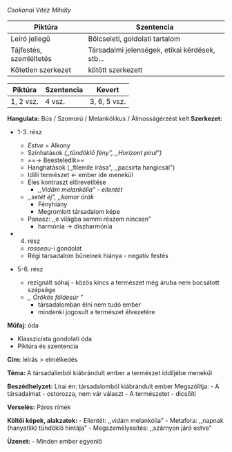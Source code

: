 *Csokonai Vitéz Mihály*

| Piktúra                 | Szentencia                                     |
| ----------------------- | ---------------------------------------------- |
| Leíró jellegű           | Bölcseleti, goldolati tartalom                 |
| Tájfestés, szemléltetés | Társadalmi jelenségek, etikai kérdések, stb... |
| Kötetlen szerkezet      | kötött szerkezett                              |

| Piktúra   | Szentencia | Kevert       |
| --------- | ---------- | ------------ |
| 1, 2 vsz. | 4 vsz.     | 3, 6, 5 vsz. |




**Hangulata:** Bús / Szomorú / Melankólikus / Álmosságérzést kelt
**Szerkezet:**
- 1-3. rész
	- *Estve* = Alkony
	- Színhatások *(,,tündöklő fény", ,,Horizont pirul")*
	- ==-> Beesteledik==
	- Hanghatások (,,filemile írása", ,,pacsirta hangicsál")
	- Idilli természet <- ember ide menekül
	- Éles kontraszt előrevetítése
		- *,,Vidám melankólia" - ellentét*
	- *,,setét éj", ,,komor órák*
		- Fényhiány
		- Megromlott társadalom képe
	- Panasz: ,,e világba semmi részem nincsen"
		- harmónia -> diszharmónia

- 4. rész
	- *rosseau*-i gondolat
	- Régi társadalom bűneinek hiánya - negatív festés

- 5-6. rész
	- rezignált sóhaj - közös kincs a természet még áruba nem bocsátott szépsége
	- *,, Örökös földesúr "*
		- társadalomban élni nem tudó ember
		- mindenki jogosult a természet élvezetére

**Műfaj:** óda
- Klasszicista gondolati óda
- Piktúra és szentencia

**Cím:** leírás > elmélkedés

**Téma:** A társadalimból kiábrándult ember a természet iddiljébe menekül

**Beszédhelyzet:** Lírai én: társadalomból kiábrándult ember
	Megszólítja:
		- A társadalmat - ostorozza, nem vár választ
		- A természetet - dicsőíti

**Verselés:** Páros rímek

**Költői képek, alakzatok:**
	- Ellentét: ,,vidám melankólia"
	- Metafora: ,,napnak (hanyatlik) tündöklő hintája"
	- Megszemélyesítés: ,,szárnyon járó estve"

**Üzenet:** 
	- Minden ember egyenlő